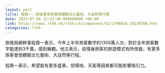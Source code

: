 ```yaml
---
layout: post
title: 程鼎一：疫後更多旅客想體驗文化藝術、大自然等行程
date: 2023-07-08 12:23:46.000000000 +08:00
link: https://news.rthk.hk/rthk/ch/component/k2/1708016-20230708.htm
categories: rthk
---
```


旅發局總幹事程鼎一表示，今年上半年旅客數字約1300萬人次，對於全年旅客數字能達到3千萬，感到樂觀。他又表示，疫情後旅客的旅遊模式有所改變，有更多旅客會想體驗文化藝術、大自然等行程。

程鼎一表示，希望能有更多盛事，但場地、天氣等因素都可能影響吸引力。
